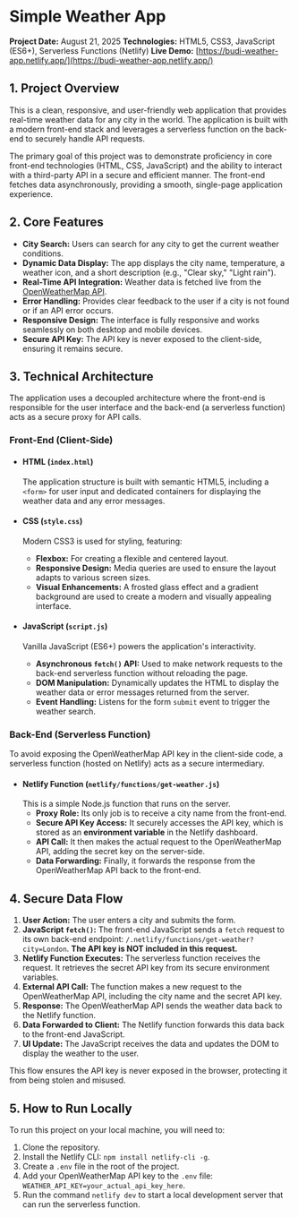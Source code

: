 # Simple Weather App

**Project Date:** August 21, 2025
**Technologies:** HTML5, CSS3, JavaScript (ES6+), Serverless Functions (Netlify)
**Live Demo:** [https://budi-weather-app.netlify.app/](https://budi-weather-app.netlify.app/)

## 1. Project Overview

This is a clean, responsive, and user-friendly web application that provides real-time weather data for any city in the world. The application is built with a modern front-end stack and leverages a serverless function on the back-end to securely handle API requests.

The primary goal of this project was to demonstrate proficiency in core front-end technologies (HTML, CSS, JavaScript) and the ability to interact with a third-party API in a secure and efficient manner. The front-end fetches data asynchronously, providing a smooth, single-page application experience.

## 2. Core Features

- **City Search:** Users can search for any city to get the current weather conditions.
- **Dynamic Data Display:** The app displays the city name, temperature, a weather icon, and a short description (e.g., "Clear sky," "Light rain").
- **Real-Time API Integration:** Weather data is fetched live from the [OpenWeatherMap API](https://openweathermap.org/api).
- **Error Handling:** Provides clear feedback to the user if a city is not found or if an API error occurs.
- **Responsive Design:** The interface is fully responsive and works seamlessly on both desktop and mobile devices.
- **Secure API Key:** The API key is never exposed to the client-side, ensuring it remains secure.

## 3. Technical Architecture

The application uses a decoupled architecture where the front-end is responsible for the user interface and the back-end (a serverless function) acts as a secure proxy for API calls.

### **Front-End (Client-Side)**

- #### HTML (`index.html`)

  The application structure is built with semantic HTML5, including a `<form>` for user input and dedicated containers for displaying the weather data and any error messages.

- #### CSS (`style.css`)

  Modern CSS3 is used for styling, featuring:

  - **Flexbox:** For creating a flexible and centered layout.
  - **Responsive Design:** Media queries are used to ensure the layout adapts to various screen sizes.
  - **Visual Enhancements:** A frosted glass effect and a gradient background are used to create a modern and visually appealing interface.

- #### JavaScript (`script.js`)
  Vanilla JavaScript (ES6+) powers the application's interactivity.
  - **Asynchronous `fetch()` API:** Used to make network requests to the back-end serverless function without reloading the page.
  - **DOM Manipulation:** Dynamically updates the HTML to display the weather data or error messages returned from the server.
  - **Event Handling:** Listens for the form `submit` event to trigger the weather search.

### **Back-End (Serverless Function)**

To avoid exposing the OpenWeatherMap API key in the client-side code, a serverless function (hosted on Netlify) acts as a secure intermediary.

- #### Netlify Function (`netlify/functions/get-weather.js`)
  This is a simple Node.js function that runs on the server.
  - **Proxy Role:** Its only job is to receive a city name from the front-end.
  - **Secure API Key Access:** It securely accesses the API key, which is stored as an **environment variable** in the Netlify dashboard.
  - **API Call:** It then makes the actual request to the OpenWeatherMap API, adding the secret key on the server-side.
  - **Data Forwarding:** Finally, it forwards the response from the OpenWeatherMap API back to the front-end.

## 4. Secure Data Flow

1.  **User Action:** The user enters a city and submits the form.
2.  **JavaScript `fetch()`:** The front-end JavaScript sends a `fetch` request to its own back-end endpoint: `/.netlify/functions/get-weather?city=London`. **The API key is NOT included in this request.**
3.  **Netlify Function Executes:** The serverless function receives the request. It retrieves the secret API key from its secure environment variables.
4.  **External API Call:** The function makes a new request to the OpenWeatherMap API, including the city name and the secret API key.
5.  **Response:** The OpenWeatherMap API sends the weather data back to the Netlify function.
6.  **Data Forwarded to Client:** The Netlify function forwards this data back to the front-end JavaScript.
7.  **UI Update:** The JavaScript receives the data and updates the DOM to display the weather to the user.

This flow ensures the API key is never exposed in the browser, protecting it from being stolen and misused.

## 5. How to Run Locally

To run this project on your local machine, you will need to:

1.  Clone the repository.
2.  Install the Netlify CLI: `npm install netlify-cli -g`.
3.  Create a `.env` file in the root of the project.
4.  Add your OpenWeatherMap API key to the `.env` file: `WEATHER_API_KEY=your_actual_api_key_here`.
5.  Run the command `netlify dev` to start a local development server that can run the serverless function.
